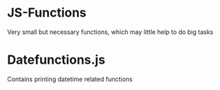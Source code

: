 # JS-Functions
Very small but necessary functions, which may little help to do big tasks
# Datefunctions.js
Contains printing datetime related functions
